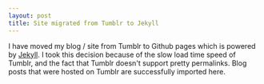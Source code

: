 ```yaml
---
layout: post
title: Site migrated from Tumblr to Jekyll
---
```


I have moved my blog / site from Tumblr to Github pages which is powered by [Jekyll](http://jekyllrb.com/). I took this decision because of the slow load time speed of Tumblr, and the fact that Tumblr doesn't support pretty permalinks. Blog posts that were hosted on Tumblr are successfully imported here.

